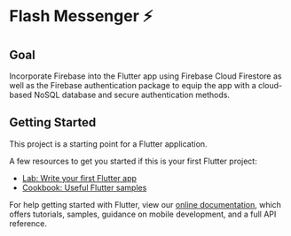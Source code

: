 <!-- <img height="125px" width="125px" src="./images/rabbit.png" alt="Pacer"/> -->

# Flash Messenger ⚡️

## Goal

Incorporate Firebase into the Flutter app using Firebase Cloud Firestore as well as the Firebase authentication package to equip the app with a cloud-based NoSQL database and secure authentication methods. 


## Getting Started

This project is a starting point for a Flutter application.

A few resources to get you started if this is your first Flutter project:

- [Lab: Write your first Flutter app](https://flutter.dev/docs/get-started/codelab)
- [Cookbook: Useful Flutter samples](https://flutter.dev/docs/cookbook)

For help getting started with Flutter, view our
[online documentation](https://flutter.dev/docs), which offers tutorials,
samples, guidance on mobile development, and a full API reference.